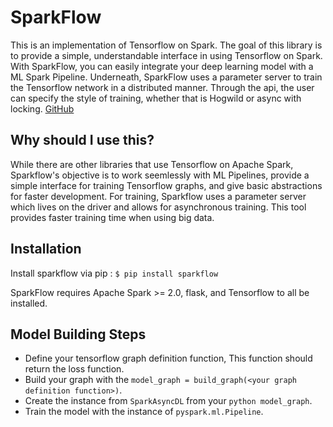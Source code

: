 
# SparkFlow

This is an implementation of Tensorflow on Spark. The goal of this library is to provide a simple, understandable interface in using Tensorflow on Spark. With SparkFlow, you can easily integrate your deep learning model with a ML Spark Pipeline. Underneath, SparkFlow uses a parameter server to train the Tensorflow network in a distributed manner. Through the api, the user can specify the style of training, whether that is Hogwild or async with locking. [GitHub](https://github.com/lifeomic/sparkflow)

## Why should I use this?
While there are other libraries that use Tensorflow on Apache Spark, Sparkflow's objective is to work seemlessly
with ML Pipelines, provide a simple interface for training Tensorflow graphs, and give basic abstractions for
faster development. For training, Sparkflow uses a parameter server which lives on the driver and allows for asynchronous training. This tool
provides faster training time when using big data.

## Installation

Install sparkflow via pip :
`$ pip install sparkflow`

SparkFlow requires Apache Spark >= 2.0, flask, and Tensorflow to all be installed.

## Model Building Steps

* Define your tensorflow graph definition function, This function should return the loss function.
* Build your graph with the ```model_graph = build_graph(<your graph definition function>)```.
* Create the instance from ```SparkAsyncDL``` from your ```python model_graph```.
* Train the model with the instance of ```pyspark.ml.Pipeline```.
